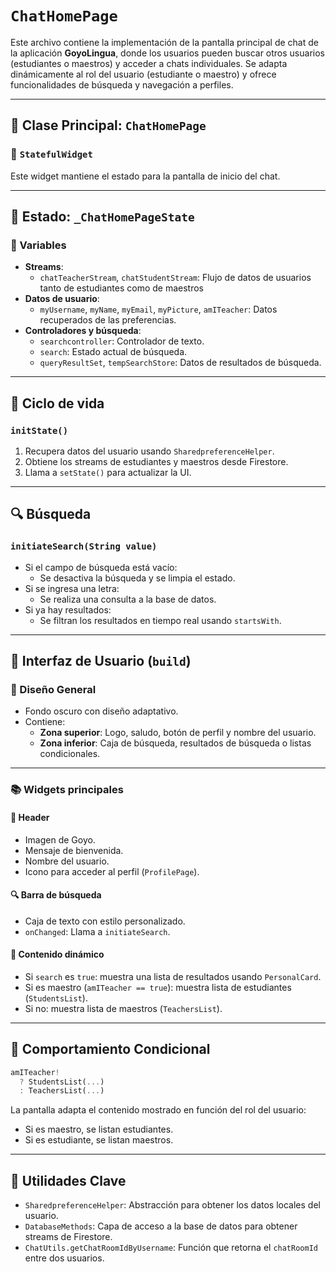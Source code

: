 
# `ChatHomePage`

Este archivo contiene la implementación de la pantalla principal de chat de la aplicación **GoyoLingua**, donde los usuarios pueden buscar otros usuarios (estudiantes o maestros) y acceder a chats individuales. Se adapta dinámicamente al rol del usuario (estudiante o maestro) y ofrece funcionalidades de búsqueda y navegación a perfiles.

---

## 🧩 Clase Principal: `ChatHomePage`

### 🌱 `StatefulWidget`
Este widget mantiene el estado para la pantalla de inicio del chat.

---

## 🧠 Estado: `_ChatHomePageState`

### 🔐 Variables

- **Streams**:  
  - `chatTeacherStream`, `chatStudentStream`: Flujo de datos de usuarios tanto de estudiantes como de maestros
- **Datos de usuario**:  
  - `myUsername`, `myName`, `myEmail`, `myPicture`, `amITeacher`: Datos recuperados de las preferencias.
- **Controladores y búsqueda**:  
  - `searchcontroller`: Controlador de texto.
  - `search`: Estado actual de búsqueda.
  - `queryResultSet`, `tempSearchStore`: Datos de resultados de búsqueda.

---

## 🔄 Ciclo de vida

### `initState()`

1. Recupera datos del usuario usando `SharedpreferenceHelper`.
2. Obtiene los streams de estudiantes y maestros desde Firestore.
3. Llama a `setState()` para actualizar la UI.

---

## 🔍 Búsqueda

### `initiateSearch(String value)`

- Si el campo de búsqueda está vacío:
  - Se desactiva la búsqueda y se limpia el estado.
- Si se ingresa una letra:
  - Se realiza una consulta a la base de datos.
- Si ya hay resultados:
  - Se filtran los resultados en tiempo real usando `startsWith`.

---

## 🧱 Interfaz de Usuario (`build`)

### 🎨 Diseño General

- Fondo oscuro con diseño adaptativo.
- Contiene:
  - **Zona superior**: Logo, saludo, botón de perfil y nombre del usuario.
  - **Zona inferior**: Caja de búsqueda, resultados de búsqueda o listas condicionales.

---

### 📚 Widgets principales

#### 🔼 Header

- Imagen de Goyo.
- Mensaje de bienvenida.
- Nombre del usuario.
- Icono para acceder al perfil (`ProfilePage`).

#### 🔍 Barra de búsqueda

- Caja de texto con estilo personalizado.
- `onChanged`: Llama a `initiateSearch`.

#### 🔽 Contenido dinámico

- Si `search` es `true`: muestra una lista de resultados usando `PersonalCard`.
- Si es maestro (`amITeacher == true`): muestra lista de estudiantes (`StudentsList`).
- Si no: muestra lista de maestros (`TeachersList`).

---

## 📌 Comportamiento Condicional

```dart
amITeacher!
  ? StudentsList(...)
  : TeachersList(...)
```

La pantalla adapta el contenido mostrado en función del rol del usuario:
- Si es maestro, se listan estudiantes.
- Si es estudiante, se listan maestros.

---

## 🧪 Utilidades Clave

- `SharedpreferenceHelper`: Abstracción para obtener los datos locales del usuario.
- `DatabaseMethods`: Capa de acceso a la base de datos para obtener streams de Firestore.
- `ChatUtils.getChatRoomIdByUsername`: Función que retorna el `chatRoomId` entre dos usuarios.
